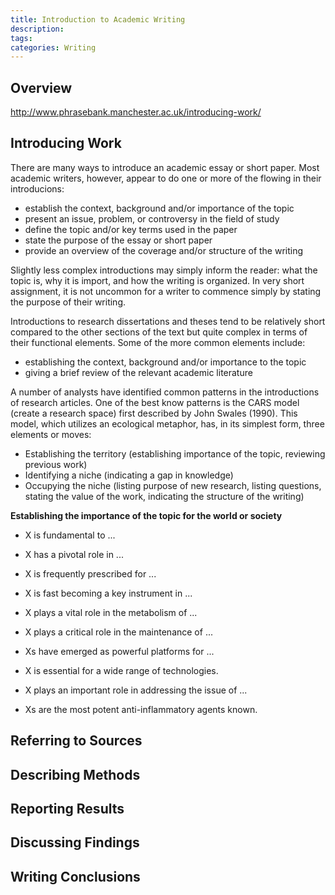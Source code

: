 ```yaml
---
title: Introduction to Academic Writing
description: 
tags:
categories: Writing
---
```


## Overview

http://www.phrasebank.manchester.ac.uk/introducing-work/

## Introducing Work

There are many ways to introduce an academic essay or short paper. Most academic writers, however, appear to do one or more of the flowing in their introducions:

-   establish the context, background and/or importance of the topic
-   present an issue, problem, or controversy in the field of study
-   define the topic and/or key terms used in the paper
-   state the purpose of the essay or short paper
-   provide an overview of the coverage and/or structure of the writing

Slightly less complex introductions may simply inform the reader: what the topic is, why it is import, and how the writing is organized. In very short assignment, it is not uncommon for a writer to commence simply by stating the purpose of their writing.

Introductions to research dissertations and theses tend to be relatively short compared to the other sections of the text but quite complex in terms of their functional elements. Some of the more common elements include:

-   establishing the context, background and/or importance to the topic
-   giving a brief review of the relevant academic literature

A number of analysts have identified common patterns in the introductions of research articles. One of the best know patterns is the CARS model (create a research space) first described by John Swales (1990). This model, which utilizes an ecological metaphor, has, in its simplest form, three elements or moves:

-   Establishing the territory (establishing importance of the topic, reviewing previous work)
-   Identifying a niche (indicating a gap in knowledge)
-   Occupying the niche (listing purpose of new research, listing questions, stating the value of the work, indicating the structure of the writing)

**Establishing the importance of the topic for the world or society**

-   X is fundamental to ...

-   X has a pivotal role in ...

-   X is frequently prescribed for ...

-   X is fast becoming a key instrument in ...

-   X plays a vital role in the metabolism of ...

-   X plays a critical role in the maintenance of ...

-   Xs have emerged as powerful platforms for ...

-   X is essential for a wide range of technologies.

-   X plays an important role in addressing the issue of ...

-   Xs are the most potent anti-inflammatory agents known.

    

## Referring to Sources



## Describing Methods



## Reporting Results



## Discussing Findings



## Writing Conclusions

























